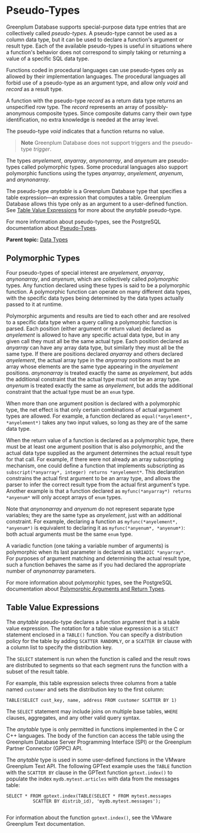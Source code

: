 # Pseudo-Types 

Greenplum Database supports special-purpose data type entries that are collectively called *pseudo-types*. A pseudo-type cannot be used as a column data type, but it can be used to declare a function's argument or result type. Each of the available pseudo-types is useful in situations where a function's behavior does not correspond to simply taking or returning a value of a specific SQL data type.

Functions coded in procedural languages can use pseudo-types only as allowed by their implementation languages. The procedural languages all forbid use of a pseudo-type as an argument type, and allow only *void* and *record* as a result type.

A function with the pseudo-type *record* as a return data type returns an unspecified row type. The *record* represents an array of possibly-anonymous composite types. Since composite datums carry their own type identification, no extra knowledge is needed at the array level.

The pseudo-type *void* indicates that a function returns no value.

> **Note** Greenplum Database does not support triggers and the pseudo-type *trigger*.

The types *anyelement*, *anyarray*, *anynonarray*, and *anyenum* are pseudo-types called polymorphic types. Some procedural languages also support polymorphic functions using the types *anyarray*, *anyelement*, *anyenum*, and *anynonarray*.

The pseudo-type *anytable* is a Greenplum Database type that specifies a table expression—an expression that computes a table. Greenplum Database allows this type only as an argument to a user-defined function. See [Table Value Expressions](#topic_ig2_1pc_qfb) for more about the *anytable* pseudo-type.

For more information about pseudo-types, see the PostgreSQL documentation about [Pseudo-Types](https://www.postgresql.org/docs/9.4/datatype-pseudo.html).

**Parent topic:** [Data Types](data_types.html)

## <a id="topic_dbn_bpc_qfb"></a>Polymorphic Types 

Four pseudo-types of special interest are *anyelement*, *anyarray*, *anynonarray*, and *anyenum*, which are collectively called *polymorphic* types. Any function declared using these types is said to be a polymorphic function. A polymorphic function can operate on many different data types, with the specific data types being determined by the data types actually passed to it at runtime.

Polymorphic arguments and results are tied to each other and are resolved to a specific data type when a query calling a polymorphic function is parsed. Each position \(either argument or return value\) declared as *anyelement* is allowed to have any specific actual data type, but in any given call they must all be the same actual type. Each position declared as *anyarray* can have any array data type, but similarly they must all be the same type. If there are positions declared *anyarray* and others declared *anyelement*, the actual array type in the *anyarray* positions must be an array whose elements are the same type appearing in the *anyelement* positions. *anynonarray* is treated exactly the same as *anyelement*, but adds the additional constraint that the actual type must not be an array type. *anyenum* is treated exactly the same as *anyelement*, but adds the additional constraint that the actual type must be an `enum` type.

When more than one argument position is declared with a polymorphic type, the net effect is that only certain combinations of actual argument types are allowed. For example, a function declared as `equal(*anyelement*, *anyelement*)` takes any two input values, so long as they are of the same data type.

When the return value of a function is declared as a polymorphic type, there must be at least one argument position that is also polymorphic, and the actual data type supplied as the argument determines the actual result type for that call. For example, if there were not already an array subscripting mechanism, one could define a function that implements subscripting as `subscript(*anyarray*, integer) returns *anyelement*`. This declaration constrains the actual first argument to be an array type, and allows the parser to infer the correct result type from the actual first argument's type. Another example is that a function declared as `myfunc(*anyarray*) returns *anyenum*` will only accept arrays of `enum` types.

Note that *anynonarray* and *anyenum* do not represent separate type variables; they are the same type as *anyelement*, just with an additional constraint. For example, declaring a function as `myfunc(*anyelement*, *anyenum*)` is equivalent to declaring it as `myfunc(*anyenum*, *anyenum*)`: both actual arguments must be the same `enum` type.

A variadic function \(one taking a variable number of arguments\) is polymorphic when its last parameter is declared as `VARIADIC *anyarray*`. For purposes of argument matching and determining the actual result type, such a function behaves the same as if you had declared the appropriate number of *anynonarray* parameters.

For more information about polymorphic types, see the PostgreSQL documentation about [Polymorphic Arguments and Return Types](https://www.postgresql.org/docs/9.4/xfunc-c.html#AEN56822).

## <a id="topic_ig2_1pc_qfb"></a>Table Value Expressions 

The *anytable* pseudo-type declares a function argument that is a table value expression. The notation for a table value expression is a `SELECT` statement enclosed in a `TABLE()` function. You can specify a distribution policy for the table by adding `SCATTER RANDOMLY`, or a `SCATTER BY` clause with a column list to specify the distribution key.

The `SELECT` statement is run when the function is called and the result rows are distributed to segments so that each segment runs the function with a subset of the result table.

For example, this table expression selects three columns from a table named `customer` and sets the distribution key to the first column:

```
TABLE(SELECT cust_key, name, address FROM customer SCATTER BY 1)
```

The `SELECT` statement may include joins on multiple base tables, `WHERE` clauses, aggregates, and any other valid query syntax.

The *anytable* type is only permitted in functions implemented in the C or C++ languages. The body of the function can access the table using the Greenplum Database Server Programming Interface \(SPI\) or the Greenplum Partner Connector \(GPPC\) API.

The *anytable* type is used in some user-defined functions in the VMware Greenplum Text API. The following GPText example uses the `TABLE` function with the `SCATTER BY` clause in the GPText function `gptext.index()` to populate the index `mydb.mytest.articles` with data from the messages table:

```
SELECT * FROM gptext.index(TABLE(SELECT * FROM mytest.messages 
          SCATTER BY distrib_id), 'mydb.mytest.messages');
        
```

For information about the function `gptext.index()`, see the VMware Greenplum Text documentation.


